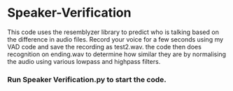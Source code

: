 # Speaker-Verification

This code uses the resemblyzer library to predict who is talking based on the difference in audio files. Record your voice for a few seconds using my VAD code and save the recording as test2.wav. the code then does recognition on ending.wav to determine how similar they are by normalising the audio using various lowpass and highpass filters.

### Run Speaker Verification.py to start the code. 

